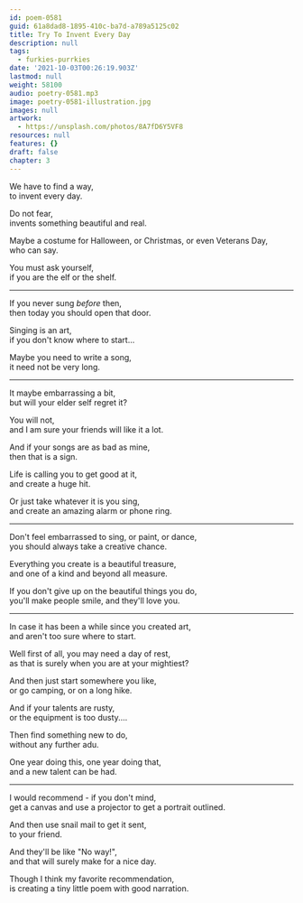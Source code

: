 ```yaml
---
id: poem-0581
guid: 61a8dad8-1895-410c-ba7d-a789a5125c02
title: Try To Invent Every Day
description: null
tags:
  - furkies-purrkies
date: '2021-10-03T00:26:19.903Z'
lastmod: null
weight: 58100
audio: poetry-0581.mp3
image: poetry-0581-illustration.jpg
images: null
artwork:
  - https://unsplash.com/photos/8A7fD6Y5VF8
resources: null
features: {}
draft: false
chapter: 3
---
```


We have to find a way,\
to invent every day.

Do not fear,\
invents something beautiful and real.

Maybe a costume for Halloween, or Christmas, or even Veterans Day,\
who can say.

You must ask yourself,\
if you are the elf or the shelf.

---

If you never sung *before* then,\
then today you should open that door.

Singing is an art,\
if you don't know where to start...

Maybe you need to write a song,\
it need not be very long.

---

It maybe embarrassing a bit,\
but will your elder self regret it?

You will not,\
and I am sure your friends will like it a lot.

And if your songs are as bad as mine,\
then that is a sign.

Life is calling you to get good at it,\
and create a huge hit.

Or just take whatever it is you sing,\
and create an amazing alarm or phone ring.

---

Don't feel embarrassed to sing, or paint, or dance,\
you should always take a creative chance.

Everything you create is a beautiful treasure,\
and one of a kind and beyond all measure.

If you don't give up on the beautiful things you do,\
you'll make people smile, and they'll love you.

---

In case it has been a while since you created art,\
and aren't too sure where to start.

Well first of all, you may need a day of rest,\
as that is surely when you are at your mightiest?

And then just start somewhere you like,\
or go camping, or on a long hike.

And if your talents are rusty,\
or the equipment is too dusty....

Then find something new to do,\
without any further adu.

One year doing this, one year doing that,\
and a new talent can be had.

---

I would recommend - if you don't mind,\
get a canvas and use a projector to get a portrait outlined.

And then use snail mail to get it sent,\
to your friend.

And they'll be like "No way!",\
and that will surely make for a nice day.

Though I think my favorite recommendation,\
is creating a tiny little poem with good narration.
